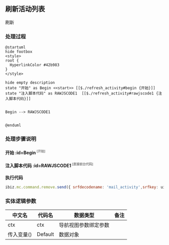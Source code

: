 ## 刷新活动列表 <!-- {docsify-ignore-all} -->

   刷新

### 处理过程

```plantuml
@startuml
hide footbox
<style>
root {
  HyperlinkColor #42b983
}
</style>

hide empty description
state "开始" as Begin <<start>> [[$./refresh_activity#begin {开始}]]
state "注入脚本代码" as RAWJSCODE1  [[$./refresh_activity#rawjscode1 {注入脚本代码}]]


Begin --> RAWJSCODE1


@enduml
```


### 处理步骤说明

#### 开始 :id=Begin<sup class="footnote-symbol"> <font color=gray size=1>[开始]</font></sup>




#### 注入脚本代码 :id=RAWJSCODE1<sup class="footnote-symbol"> <font color=gray size=1>[直接前台代码]</font></sup>



<p class="panel-title"><b>执行代码</b></p>

```javascript
ibiz.mc.command.remove.send({ srfdecodename: 'mail_activity',srfkey: uiLogic.ctx.mail_activity})

```



### 实体逻辑参数

|    中文名   |    代码名    |  数据类型      |备注 |
| --------| --------| --------  | --------   |
|ctx|ctx|导航视图参数绑定参数||
|传入变量(<i class="fa fa-check"/></i>)|Default|数据对象||
